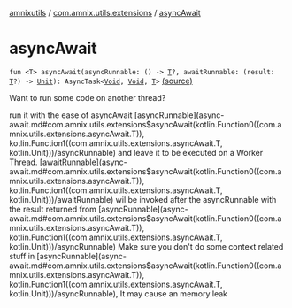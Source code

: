 [amnixutils](../index.md) / [com.amnix.utils.extensions](index.md) / [asyncAwait](./async-await.md)

# asyncAwait

`fun <T> asyncAwait(asyncRunnable: () -> `[`T`](async-await.md#T)`?, awaitRunnable: (result: `[`T`](async-await.md#T)`?) -> `[`Unit`](https://kotlinlang.org/api/latest/jvm/stdlib/kotlin/-unit/index.html)`): AsyncTask<`[`Void`](http://docs.oracle.com/javase/6/docs/api/java/lang/Void.html)`, `[`Void`](http://docs.oracle.com/javase/6/docs/api/java/lang/Void.html)`, `[`T`](async-await.md#T)`>` [(source)](https://github.com/AmniX/amnixUtils/tree/master/amnixutils/src/main/java/com/amnix/utils/extensions/GlobalExtensions.kt#L26)

Want to run some code on another thread?

run it with the ease of asyncAwait [asyncRunnable](async-await.md#com.amnix.utils.extensions$asyncAwait(kotlin.Function0((com.amnix.utils.extensions.asyncAwait.T)), kotlin.Function1((com.amnix.utils.extensions.asyncAwait.T, kotlin.Unit)))/asyncRunnable) and leave it to be executed on a Worker Thread. [awaitRunnable](async-await.md#com.amnix.utils.extensions$asyncAwait(kotlin.Function0((com.amnix.utils.extensions.asyncAwait.T)), kotlin.Function1((com.amnix.utils.extensions.asyncAwait.T, kotlin.Unit)))/awaitRunnable) wil be invoked after the asyncRunnable with the result returned from [asyncRunnable](async-await.md#com.amnix.utils.extensions$asyncAwait(kotlin.Function0((com.amnix.utils.extensions.asyncAwait.T)), kotlin.Function1((com.amnix.utils.extensions.asyncAwait.T, kotlin.Unit)))/asyncRunnable)
Make sure you don't do some context related stuff in [asyncRunnable](async-await.md#com.amnix.utils.extensions$asyncAwait(kotlin.Function0((com.amnix.utils.extensions.asyncAwait.T)), kotlin.Function1((com.amnix.utils.extensions.asyncAwait.T, kotlin.Unit)))/asyncRunnable), It may cause an memory leak

